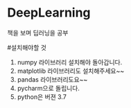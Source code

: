 # DeepLearning

책을 보며 딥러닝을 공부

#설치해야할 것

1. numpy 라이브러리 설치해야 돌아갑니다.
2. matplotlib 라이브러리도 설치해주세요~~
3. pandas 라이브러리도요~~
4. pycharm으로 돌립니다.
5. python은 버젼 3.7
